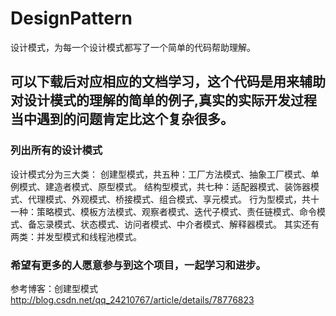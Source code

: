 # DesignPattern
设计模式，为每一个设计模式都写了一个简单的代码帮助理解。

## 可以下载后对应相应的文档学习，这个代码是用来辅助对设计模式的理解的简单的例子,真实的实际开发过程当中遇到的问题肯定比这个复杂很多。
### 列出所有的设计模式
设计模式分为三大类：
创建型模式，共五种：工厂方法模式、抽象工厂模式、单例模式、建造者模式、原型模式。
结构型模式，共七种：适配器模式、装饰器模式、代理模式、外观模式、桥接模式、组合模式、享元模式。
行为型模式，共十一种：策略模式、模板方法模式、观察者模式、迭代子模式、责任链模式、命令模式、备忘录模式、状态模式、访问者模式、中介者模式、解释器模式。
其实还有两类：并发型模式和线程池模式。
### 希望有更多的人愿意参与到这个项目，一起学习和进步。
参考博客：创建型模式
http://blog.csdn.net/qq_24210767/article/details/78776823




